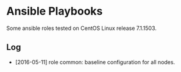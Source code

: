 # Ansible Playbooks

Some ansible roles tested on CentOS Linux release 7.1.1503.

## Log

- [2016-05-11] role common: baseline configuration for all nodes.
